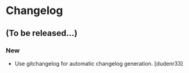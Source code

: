 # Changelog



## (To be released...)

### New

* Use gitchangelog for automatic changelog generation. [dudenr33]



